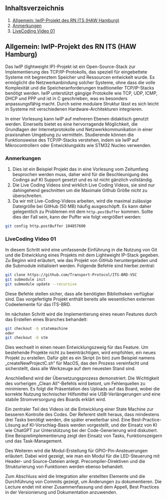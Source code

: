 ## Inhaltsverzeichnis
1. [Allgemein: lwIP-Projekt des RN ITS (HAW Hamburg)](#allgemein-lwip-projekt-des-rn-its-haw-hamburg)
2. [Anmerkungen](#anmerkungen)
3. [LiveCoding Video 01](#livecoding-video-01)

## Allgemein: lwIP-Projekt des RN ITS (HAW Hamburg)

Das lwIP (lightweight IP)-Projekt ist ein Open-Source-Stack zur Implementierung des TCP/IP-Protokolls, das speziell für eingebettete Systeme mit begrenztem Speicher und Ressourcen entwickelt wurde. Es ermöglicht die Netzwerkanbindung solcher Systeme, ohne dass die volle Komplexität und die Speicheranforderungen traditioneller TCP/IP-Stacks benötigt werden. lwIP unterstützt gängige Protokolle wie TCP, UDP, ICMP, DHCP und PPP und ist in C geschrieben, was es besonders anpassungsfähig macht. Durch seine modulare Struktur lässt es sich leicht in Systeme mit verschiedenen Hardware-Architekturen integrieren.

In einer Vorlesung kann lwIP auf mehreren Ebenen didaktisch genutzt werden. Einerseits bietet es eine hervorragende Möglichkeit, die Grundlagen der Internetprotokolle und Netzwerkkommunikation in einer praxisnahen Umgebung zu vermitteln. Studierende können die Funktionsweise des TCP/IP-Stacks verstehen, indem sie lwIP auf Mikrocontrollern oder Entwicklungskits wie STM32 Nucleo verwenden.


### Anmerkungen
1. Dies ist ein Beispiel Projekt das in eine Vorlesung vom Zeitumfang besprochen werden muss, daher wird für die Beschleunigung des Codings auf KI Support gesetzt und es ist nicht gänzlich vollständig. 
2. Die Live Coding Videos sind wirklich Live Coding Videos, sie sind nur dahingehend geschnitten um die Maximale Github Größe nicht zu überschreiten. 
3. Da wir mit Live-Coding-Videos arbeiten, wird die maximal zulässige Dateigröße bei GitHub (50 MB) häufig ausgeschöpft. Es kann daher gelegentlich zu Problemen mit dem `http.postBuffer` kommen. Sollte dies der Fall sein, kann der Puffer wie folgt vergrößert werden:

```bash
git config http.postBuffer 104857600
```

### LiveCoding Video 01

In diesem Schritt wird eine umfassende Einführung in die Nutzung von Git und die Entwicklung eines Projekts mit dem Lightweight IP-Stack gegeben. Zu Beginn wird erläutert, wie das Projekt von GitHub heruntergeladen und die Submodule initialisiert werden. Folgende Befehle sind hierbei zentral:

```bash
git clone https://github.com/Transport-Protocol/ITS-BRD-VSC 
git submodule init
git submodule update --recursive
```

Diese Befehle stellen sicher, dass alle benötigten Bibliotheken verfügbar sind. Das vorgefertigte Projekt enthält bereits alle wesentlichen externen Codeelemente für das ITS-BRD.

Im nächsten Schritt wird die Implementierung eines neuen Features durch das Erstellen eines Branches behandelt:

```bash
git checkout -b statemachine
oder
git checkout -b stm
```

Dies wechselt in einen neuen Entwicklungszweig für das Feature. Um bestehende Projekte nicht zu beeinträchtigen, wird empfohlen, ein neues Projekt zu erstellen. Dafür gibt es ein Skript (in bin) zum Beispiel namens „createNewProjectC.sh“ für MacOS, das den Prozess vereinfacht und sicherstellt, dass alle Werkzeuge auf dem neuesten Stand sind.

Anschließend wird der Übersetzungsprozess demonstriert. Die Wichtigkeit des vorherigen „Clean All“-Befehls wird betont, um Fehlerquellen zu minimieren. Es folgt die Präsentation des Uploads auf das Board, wobei die korrekte Nutzung technischer Hilfsmittel wie USB-Verlängerungen und eine stabile Stromversorgung des Boards erklärt wird.

Ein zentraler Teil des Videos ist die Entwicklung einer State Machine zur besseren Kontrolle des Codes. Der Referent stellt heraus, dass mindestens drei Tasks benötigt werden, die später erweiterbar sind. Eine Best-Practice-Lösung auf KI-Vorschlag-Basis werden vorgestellt, und der Einsatz von KI wie ChatGPT zur Unterstützung bei der Code-Generierung wird diskutiert. Eine Beispielimplementierung zeigt den Einsatz von Tasks, Funktionszeigern und das Task-Management.

Des Weiteren wird die Modul-Erstellung für GPIO-Pin-Ansteuerungen erläutert. Dabei wird gezeigt, wie man ein Modul für die LED-Steuerung mit Header- und Source-Dateien anlegt. Precompiler-Direktiven und die Strukturierung von Funktionen werden ebenso behandelt.

Zum Abschluss wird die Integration aller erstellten Elemente und die Durchführung von Commits gezeigt, um Änderungen zu dokumentieren. Die Lecture endet mit einer Zusammenfassung und dem Appell, Best Practices in der Versionierung und Dokumentation anzuwenden.
